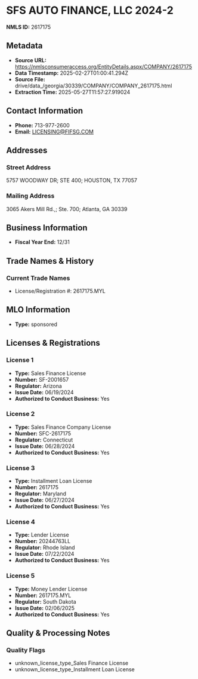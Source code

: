 # SFS AUTO FINANCE, LLC 2024-2

**NMLS ID:** 2617175

## Metadata
- **Source URL:** https://nmlsconsumeraccess.org/EntityDetails.aspx/COMPANY/2617175
- **Data Timestamp:** 2025-02-27T01:00:41.294Z
- **Source File:** drive/data_/georgia/30339/COMPANY/COMPANY_2617175.html
- **Extraction Time:** 2025-05-27T11:57:27.919024

## Contact Information
- **Phone:** 713-977-2600
- **Email:** LICENSING@FIFSG.COM

## Addresses
### Street Address
5757 WOODWAY DR; STE 400; HOUSTON, TX 77057

### Mailing Address
3065 Akers Mill Rd.,; Ste. 700; Atlanta, GA 30339

## Business Information
- **Fiscal Year End:** 12/31

## Trade Names & History
### Current Trade Names
- License/Registration #: 2617175.MYL

## MLO Information
- **Type:** sponsored

## Licenses & Registrations

### License 1
- **Type:** Sales Finance License
- **Number:** SF-2001657
- **Regulator:** Arizona
- **Issue Date:** 06/19/2024
- **Authorized to Conduct Business:** Yes

### License 2
- **Type:** Sales Finance Company License
- **Number:** SFC-2617175
- **Regulator:** Connecticut
- **Issue Date:** 06/28/2024
- **Authorized to Conduct Business:** Yes

### License 3
- **Type:** Installment Loan License
- **Number:** 2617175
- **Regulator:** Maryland
- **Issue Date:** 06/27/2024
- **Authorized to Conduct Business:** Yes

### License 4
- **Type:** Lender License
- **Number:** 20244763LL
- **Regulator:** Rhode Island
- **Issue Date:** 07/22/2024
- **Authorized to Conduct Business:** Yes

### License 5
- **Type:** Money Lender License
- **Number:** 2617175.MYL
- **Regulator:** South Dakota
- **Issue Date:** 02/06/2025
- **Authorized to Conduct Business:** Yes

## Quality & Processing Notes
### Quality Flags
- unknown_license_type_Sales Finance License
- unknown_license_type_Installment Loan License
